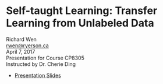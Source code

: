 # Self-taught Learning: Transfer Learning from Unlabeled Data

Richard Wen  
rwen@ryerson.ca  
April 7, 2017  
Presentation for Course CP8305  
Instructed by Dr. Cherie Ding  

- [Presentation Slides](https://rrwen.github.io/msa-thesis)
